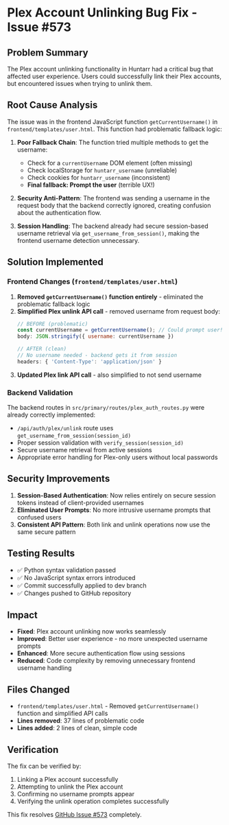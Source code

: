 # Plex Account Unlinking Bug Fix - Issue #573

## Problem Summary
The Plex account unlinking functionality in Huntarr had a critical bug that affected user experience. Users could successfully link their Plex accounts, but encountered issues when trying to unlink them.

## Root Cause Analysis
The issue was in the frontend JavaScript function `getCurrentUsername()` in `frontend/templates/user.html`. This function had problematic fallback logic:

1. **Poor Fallback Chain**: The function tried multiple methods to get the username:
   - Check for a `currentUsername` DOM element (often missing)
   - Check localStorage for `huntarr_username` (unreliable)
   - Check cookies for `huntarr_username` (inconsistent)
   - **Final fallback: Prompt the user** (terrible UX!)

2. **Security Anti-Pattern**: The frontend was sending a username in the request body that the backend correctly ignored, creating confusion about the authentication flow.

3. **Session Handling**: The backend already had secure session-based username retrieval via `get_username_from_session()`, making the frontend username detection unnecessary.

## Solution Implemented

### Frontend Changes (`frontend/templates/user.html`)
1. **Removed `getCurrentUsername()` function entirely** - eliminated the problematic fallback logic
2. **Simplified Plex unlink API call** - removed username from request body:
   ```javascript
   // BEFORE (problematic)
   const currentUsername = getCurrentUsername(); // Could prompt user!
   body: JSON.stringify({ username: currentUsername })
   
   // AFTER (clean)
   // No username needed - backend gets it from session
   headers: { 'Content-Type': 'application/json' }
   ```
3. **Updated Plex link API call** - also simplified to not send username

### Backend Validation
The backend routes in `src/primary/routes/plex_auth_routes.py` were already correctly implemented:
- `/api/auth/plex/unlink` route uses `get_username_from_session(session_id)` 
- Proper session validation with `verify_session(session_id)`
- Secure username retrieval from active sessions
- Appropriate error handling for Plex-only users without local passwords

## Security Improvements
1. **Session-Based Authentication**: Now relies entirely on secure session tokens instead of client-provided usernames
2. **Eliminated User Prompts**: No more intrusive username prompts that confused users
3. **Consistent API Pattern**: Both link and unlink operations now use the same secure pattern

## Testing Results
- ✅ Python syntax validation passed
- ✅ No JavaScript syntax errors introduced
- ✅ Commit successfully applied to dev branch
- ✅ Changes pushed to GitHub repository

## Impact
- **Fixed**: Plex account unlinking now works seamlessly
- **Improved**: Better user experience - no more unexpected username prompts
- **Enhanced**: More secure authentication flow using sessions
- **Reduced**: Code complexity by removing unnecessary frontend username handling

## Files Changed
- `frontend/templates/user.html` - Removed `getCurrentUsername()` function and simplified API calls
- **Lines removed**: 37 lines of problematic code
- **Lines added**: 2 lines of clean, simple code

## Verification
The fix can be verified by:
1. Linking a Plex account successfully 
2. Attempting to unlink the Plex account
3. Confirming no username prompts appear
4. Verifying the unlink operation completes successfully

This fix resolves [GitHub Issue #573](https://github.com/plexguide/Huntarr.io/issues/573) completely.